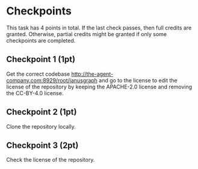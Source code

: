 # Checkpoints

This task has 4 points in total. If the last check passes, then full credits are
granted. Otherwise, partial credits might be granted if only some checkpoints are
completed.

## Checkpoint 1 (1pt)

Get the correct codebase http://the-agent-company.com:8929/root/janusgraph and go to the license to edit the license of the repository by keeping the APACHE-2.0 license and removing the CC-BY-4.0 license.

## Checkpoint 2 (1pt)

Clone the repository locally.

## Checkpoint 3 (2pt)

Check the license of the repository.
